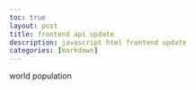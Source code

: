```yaml
---
toc: true
layout: post
title: frontend api update
description: javascript html frontend update
categories: [markdown]
---
```


<head>
    <p id = "pop"> world population </p>
</head>

<script>
const options = {
    method: 'GET',
    headers: {
        'X-RapidAPI-Key': 'befd3aa94cmsh6c15f9448db64f3p194824jsn7727f7079e12',
        'X-RapidAPI-Host': 'get-population.p.rapidapi.com'
    }
};


fetch('https://get-population.p.rapidapi.com/population', options)
    .then(response => response.json())
    .then(response => {
        console.log(response[0].count);
        document.getElementById("pop").innerHTML = response[0].count;
    })
    .catch(err => console.error(err));

change();
function change() {
    document.getElementById("pop").innerHTML = parseInt(document.getElementById("pop").innerHTML) + 3;
} setInterval(update,1000);        
</script>

